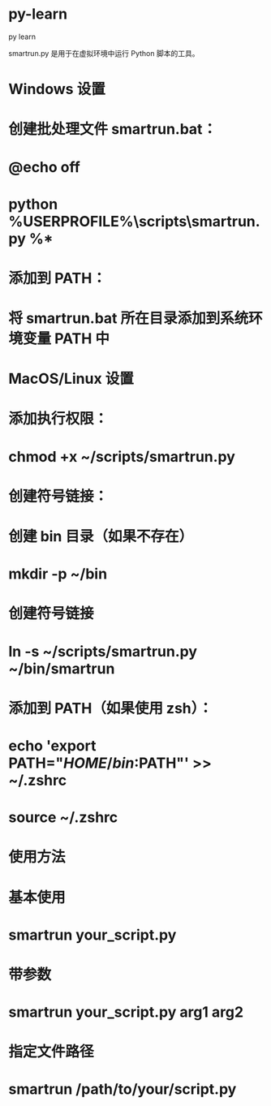# py-learn
py learn




smartrun.py 是用于在虚拟环境中运行 Python 脚本的工具。


#  Windows 设置
# 创建批处理文件 smartrun.bat：

# @echo off
# python %USERPROFILE%\scripts\smartrun.py %*

# 添加到 PATH：
# 将 smartrun.bat 所在目录添加到系统环境变量 PATH 中


# MacOS/Linux 设置

# 添加执行权限：
# chmod +x ~/scripts/smartrun.py

# 创建符号链接：
# 创建 bin 目录（如果不存在）
# mkdir -p ~/bin

# 创建符号链接
# ln -s ~/scripts/smartrun.py ~/bin/smartrun

# 添加到 PATH（如果使用 zsh）：
# echo 'export PATH="$HOME/bin:$PATH"' >> ~/.zshrc
# source ~/.zshrc

# 使用方法
# 基本使用
# smartrun your_script.py

# 带参数
# smartrun your_script.py arg1 arg2 

# 指定文件路径
# smartrun /path/to/your/script.py

